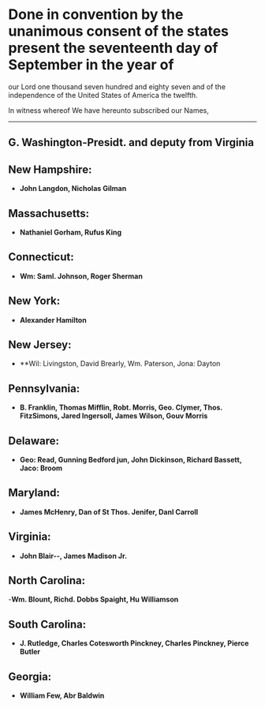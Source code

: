 # Done in convention by the unanimous consent of the states present the seventeenth day of September in the year of 
our Lord one thousand seven hundred and eighty seven and of the independence of the United States of America the twelfth.</p>
In witness whereof We have hereunto subscribed our Names,
___
## G. Washington-Presidt. and deputy from Virginia
## New Hampshire: 
- **John Langdon, Nicholas Gilman**
## Massachusetts: 
- **Nathaniel Gorham, Rufus King**
## Connecticut: 
- **Wm: Saml. Johnson, Roger Sherman**
## New York: 
- **Alexander Hamilton**
## New Jersey:
- **Wil: Livingston, David Brearly, Wm. Paterson, Jona: Dayton
## Pennsylvania: 
- **B. Franklin, Thomas Mifflin, Robt. Morris, Geo. Clymer, Thos. FitzSimons, Jared Ingersoll,
James Wilson, Gouv Morris**
## Delaware: 
- **Geo: Read, Gunning Bedford jun, John Dickinson, Richard Bassett,
Jaco: Broom**
## Maryland: 
- **James McHenry, Dan of St Thos. Jenifer, Danl Carroll**
## Virginia: 
- **John Blair--, James Madison Jr.**
## North Carolina: 
-**Wm. Blount, Richd. Dobbs Spaight, Hu Williamson**
## South Carolina:
- **J. Rutledge, Charles Cotesworth Pinckney, Charles Pinckney, Pierce Butler**
## Georgia:
- **William Few, Abr Baldwin**
